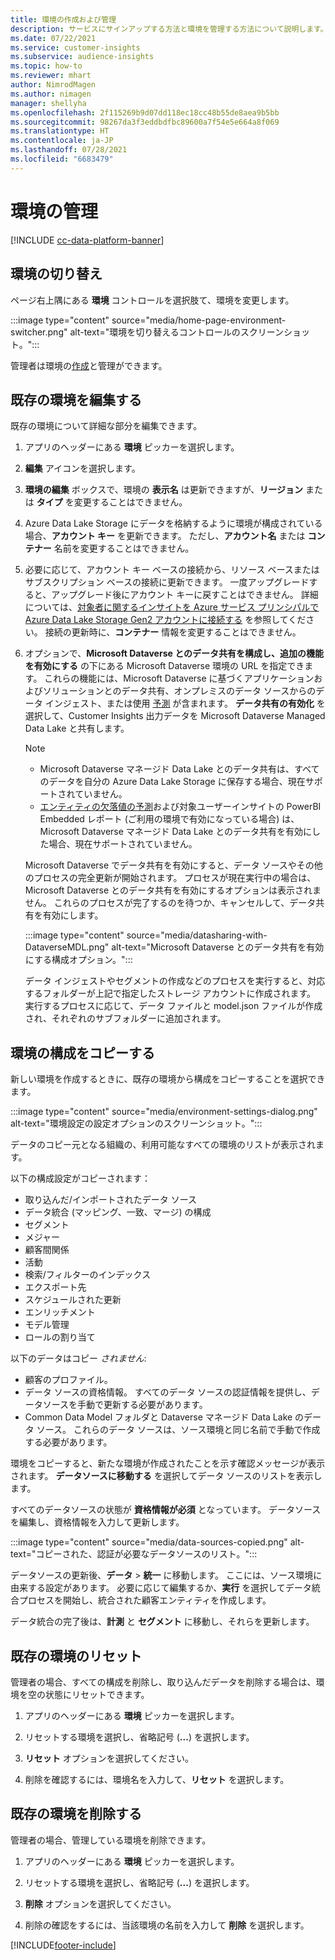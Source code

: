 ```yaml
---
title: 環境の作成および管理
description: サービスにサインアップする方法と環境を管理する方法について説明します。
ms.date: 07/22/2021
ms.service: customer-insights
ms.subservice: audience-insights
ms.topic: how-to
ms.reviewer: mhart
author: NimrodMagen
ms.author: nimagen
manager: shellyha
ms.openlocfilehash: 2f115269b9d07dd118ec18cc48b55de8aea9b5bb
ms.sourcegitcommit: 98267da3f3eddbdfbc89600a7f54e5e664a8f069
ms.translationtype: HT
ms.contentlocale: ja-JP
ms.lasthandoff: 07/28/2021
ms.locfileid: "6683479"
---
```

# <a name="manage-environments"></a>環境の管理

[!INCLUDE [cc-data-platform-banner](../includes/cc-data-platform-banner.md)]

## <a name="switch-environments"></a>環境の切り替え

ページ右上隅にある **環境** コントロールを選択肢て、環境を変更します。

:::image type="content" source="media/home-page-environment-switcher.png" alt-text="環境を切り替えるコントロールのスクリーンショット。":::

管理者は環境の[作成](get-started-paid.md)と管理ができます。

## <a name="edit-an-existing-environment"></a>既存の環境を編集する

既存の環境について詳細な部分を編集できます。

1.  アプリのヘッダーにある **環境** ピッカーを選択します。

2.  **編集** アイコンを選択します。

3. **環境の編集** ボックスで、環境の **表示名** は更新できますが、**リージョン** または **タイプ** を変更することはできません。

4. Azure Data Lake Storage にデータを格納するように環境が構成されている場合、**アカウント キー** を更新できます。 ただし、**アカウント名** または **コンテナー** 名前を変更することはできません。

5. 必要に応じて、アカウント キー ベースの接続から、リソース ベースまたはサブスクリプション ベースの接続に更新できます。 一度アップグレードすると、アップグレード後にアカウント キーに戻すことはできません。 詳細については、[対象者に関するインサイトを Azure サービス プリンシパルで Azure Data Lake Storage Gen2 アカウントに接続する](connect-service-principal.md) を参照してください。 接続の更新時に、**コンテナー** 情報を変更することはできません。

6. オプションで、**Microsoft Dataverse とのデータ共有を構成し、追加の機能を有効にする** の下にある Microsoft Dataverse 環境の URL を指定できます。 これらの機能には、Microsoft Dataverse に基づくアプリケーションおよびソリューションとのデータ共有、オンプレミスのデータ ソースからのデータ インジェスト、または使用 [予測](predictions.md) が含まれます。 **データ共有の有効化** を選択して、Customer Insights 出力データを Microsoft Dataverse Managed Data Lake と共有します。

   > [!NOTE]
   > - Microsoft Dataverse マネージド Data Lake とのデータ共有は、すべてのデータを自分の Azure Data Lake Storage に保存する場合、現在サポートされていません。
   > - [エンティティの欠落値の予測](predictions.md)および対象ユーザーインサイトの PowerBI Embedded レポート (ご利用の環境で有効になっている場合) は、Microsoft Dataverse マネージド Data Lake とのデータ共有を有効にした場合、現在サポートされていません。

   Microsoft Dataverse でデータ共有を有効にすると、データ ソースやその他のプロセスの完全更新が開始されます。 プロセスが現在実行中の場合は、Microsoft Dataverse とのデータ共有を有効にするオプションは表示されません。 これらのプロセスが完了するのを待つか、キャンセルして、データ共有を有効にします。 
   
   :::image type="content" source="media/datasharing-with-DataverseMDL.png" alt-text="Microsoft Dataverse とのデータ共有を有効にする構成オプション。":::
   
   データ インジェストやセグメントの作成などのプロセスを実行すると、対応するフォルダーが上記で指定したストレージ アカウントに作成されます。 実行するプロセスに応じて、データ ファイルと model.json ファイルが作成され、それぞれのサブフォルダーに追加されます。

## <a name="copy-the-environment-configuration"></a>環境の構成をコピーする

新しい環境を作成するときに、既存の環境から構成をコピーすることを選択できます。 

:::image type="content" source="media/environment-settings-dialog.png" alt-text="環境設定の設定オプションのスクリーンショット。":::

データのコピー元となる組織の、利用可能なすべての環境のリストが表示されます。

以下の構成設定がコピーされます：

- 取り込んだ/インポートされたデータ ソース
- データ統合 (マッピング、一致、マージ) の構成
- セグメント
- メジャー
- 顧客間関係
- 活動 
- 検索/フィルターのインデックス
- エクスポート先
- スケジュールされた更新
- エンリッチメント
- モデル管理
- ロールの割り当て

以下のデータはコピー *されません*:

- 顧客のプロファイル。
- データ ソースの資格情報。 すべてのデータ ソースの認証情報を提供し、データソースを手動で更新する必要があります。
- Common Data Model フォルダと Dataverse マネージド Data Lake のデータ ソース。 これらのデータ ソースは、ソース環境と同じ名前で手動で作成する必要があります。

環境をコピーすると、新たな環境が作成されたことを示す確認メッセージが表示されます。 **データソースに移動する** を選択してデータ ソースのリストを表示します。

すべてのデータソースの状態が **資格情報が必須** となっています。 データソースを編集し、資格情報を入力して更新します。

:::image type="content" source="media/data-sources-copied.png" alt-text="コピーされた、認証が必要なデータソースのリスト。":::

データソースの更新後、**データ** > **統一** に移動します。 ここには、ソース環境に由来する設定があります。 必要に応じて編集するか、**実行** を選択してデータ統合プロセスを開始し、統合された顧客エンティティを作成します。

データ統合の完了後は、**計測** と **セグメント** に移動し、それらを更新します。

## <a name="reset-an-existing-environment"></a>既存の環境のリセット

管理者の場合、すべての構成を削除し、取り込んだデータを削除する場合は、環境を空の状態にリセットできます。

1.  アプリのヘッダーにある **環境** ピッカーを選択します。 

2.  リセットする環境を選択し、省略記号 (**...**) を選択します。 

3. **リセット** オプションを選択してください。 

4.  削除を確認するには、環境名を入力して、**リセット** を選択します。

## <a name="delete-an-existing-environment"></a>既存の環境を削除する

管理者の場合、管理している環境を削除できます。

1.  アプリのヘッダーにある **環境** ピッカーを選択します。

2.  リセットする環境を選択し、省略記号 (**...**) を選択します。 

3. **削除** オプションを選択してください。 

4.  削除の確認をするには、当該環境の名前を入力して **削除** を選択します。


[!INCLUDE[footer-include](../includes/footer-banner.md)]

